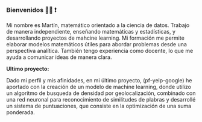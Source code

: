 ### Bienvenidos  🧑‍💻 ❗

Mi nombre es Martín, matemático orientado a la ciencia de datos. Trabajo de manera independiente, enseñando matemáticas y estadísticas, y desarrollando proyectos de mahcine learning. Mi formación me permite elaborar modelos matemáticos útiles para abordar problemas desde una perspectiva analítica. También tengo experiencia como docente, lo que me ayuda a comunicar ideas de manera clara.


**Ultimo proyecto:**

Dado mi perfil y mis afinidades, en mi último proyecto, (pf-yelp-google) he aportado con la creación de un modelo de machine learning, donde utilizo un algoritmo de busqueda de densidad por geolocalización, combinado con una red neuronal para reconocimiento de similitudes de plabras y desarrollé un sistema de puntuaciones, que consiste en la optimización de una suma ponderada.
